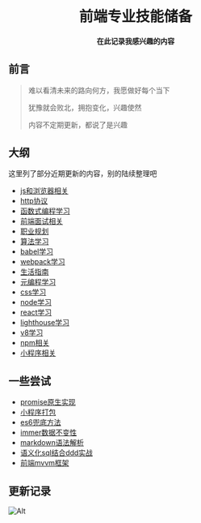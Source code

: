 <h1 align="center">
  前端专业技能储备
</h1>
<h4 align="center">在此记录我感兴趣的内容</h4>

## 前言

> 难以看清未来的路向何方，我愿做好每个当下
>
> 犹豫就会败北，拥抱变化，兴趣使然
>
> 内容不定期更新，都说了是兴趣

## 大纲

这里列了部分近期更新的内容，别的陆续整理吧

- [js和浏览器相关](./src/js&browser/README.md)
- [http协议](./src/http/README.md)
- [函数式编程学习](./src/fp/README.md)
- [前端面试相关](./src/fe-interview/README.md)
- [职业规划](./src/career/README.md)
- [算法学习](./src/algorithm/README.md)
- [babel学习](./src/babel/README.md)
- [webpack学习](./src/webpack/README.md)
- [生活指南](./src/keep/README.md)
- [元编程学习](./src/meta-programming/README.md)
- [css学习](./src/css-related/README.md)
- [node学习](./src/node/README.md)
- [react学习](./src/react/README.md)
- [lighthouse学习](./src/lighthouse/README.md)
- [v8学习](./src/v8/README.md)
- [npm相关](./src/npm&yarn/README.md)
- [小程序相关](./src/miniprogram/README.md)

## 一些尝试
- [promise原生实现](./src/prototype/promise.js)
- [小程序打包](./src/miniprogram/build.js)
- [es6兜底方法](./src/meta-programming/index.js)
- [immer数据不变性](./src/immer/immer.js)
- [markdown语法解析](./src/markdown/mark.js)
- [语义化sql结合ddd实战](./src/sql/Smartsql/README.md)
- [前端mvvm框架](https://github.com/arnoldczhang/main-test2)

## 更新记录

![Alt](https://repobeats.axiom.co/api/embed/b9262ae2fa19a279655b8c22cda3eeb9aff14373.svg "Repobeats analytics image")